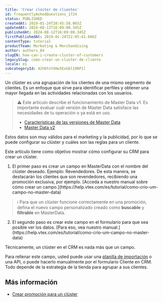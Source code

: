 ```yaml
---
title: 'Crear clúster de clientes'
id: frequentlyAskedQuestions_1724
status: PUBLISHED
createdAt: 2019-01-24T20:45:58.065Z
updatedAt: 2024-08-12T16:09:00.345Z
publishedAt: 2024-08-12T16:09:00.345Z
firstPublishedAt: 2019-01-24T22:05:41.666Z
contentType: tutorial
productTeam: Marketing & Merchandising
author: authors_84
slugEN: how-can-i-create-cluster-of-customers
legacySlug: como-crear-un-cluster-de-cliente
locale: es
subcategoryId: 42hDtnYXHw5ExG6l19RP1l
---
```


Un clúster es una agrupación de los clientes de una mismo segmento de clientes. Es un enfoque que sirve para identificar perfiles y obtener una mayor llegada en las actividades relacionadas con los usuarios.

> ⚠️ Este artículo describe el funcionamiento de Master Data v1. Es importante evaluar cuál versión de Master Data satisface las necesidades de tu operación o ya está en uso. <ul> <li> [ Características de las versiones de Master Data ](https://help.vtex.com/tutorial/master-data--4otjBnR27u4WUIciQsmkAw#versions-available) </li> <li> [ Master Data v2 ](https://developers.vtex.com/vtex-rest-api/docs/getting-started-1) </li> </ul>

Estos datos son muy válidos para el marketing y la publicidad, por lo que se puede configurar su clúster y cuáles son las reglas para un cliente.

Este artículo tiene como objetivo mostrar cómo configurar su CRM para crear un clúster.

<ol start="1">
    <li>El primer paso es crear un campo en MasterData con el nombre del clúster deseado. Ejemplo: Revendedores. De esta manera, se destacarán los clientes que son revendedores, recibiendo una promoción exclusiva, por ejemplo. [Acceda a nuestro manual sobre cómo crear un campo.](https://help.vtex.com/es/tutorial/como-crio-um-campo-no-master-data)</li>
</ol>

> ℹ️ Para que un clúster funcione correctamente en una promoción, defina el nuevo campo personalizado creado como **buscable** y **filtrable** en MasterData.

<ol start="2">
    <li>El segundo paso es crear este campo en el formulario para que sea posible ver los datos. [Para eso, vea nuestro manual.](https://help.vtex.com/es/tutorial/como-crio-um-campo-no-master-data)</li>
</ol>

Técnicamente, un clúster en el CRM es nada más que un campo.

Para rellenar este campo, usted puede usar una [planilla de importación](https://help.vtex.com/es/tutorial/importar-datos-en-el-master-data--tutorials_1135 "Importar datos en el Master Data") o una API, o puede hacerlo manualmente por el formulario Cliente en CRM. Todo depende de la estrategia de la tienda para agrupar a sus clientes.

## Más información

- [Crear promoción para un clúster](/es/tutorial/creando-promociones-cluster-clientes)
